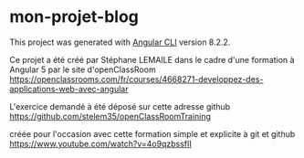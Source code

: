# mon-projet-blog

This project was generated with [Angular CLI](https://github.com/angular/angular-cli) version 8.2.2.

Ce projet a été créé par Stéphane LEMAILE dans le cadre d'une formation à Angular 5 par le site d'openClassRoom
https://openclassrooms.com/fr/courses/4668271-developpez-des-applications-web-avec-angular

L'exercice demandé à été déposé sur cette adresse github 
https://github.com/stelem35/openClassRoomTraining

créée pour l'occasion avec cette formation simple et explicite à git et github
https://www.youtube.com/watch?v=4o9qzbssfII




